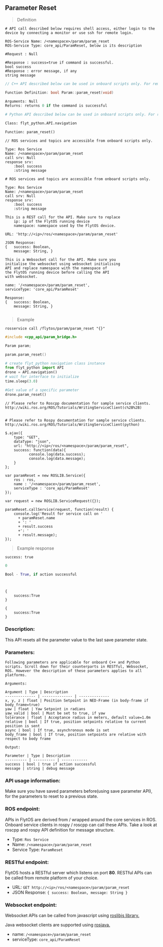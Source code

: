 ## Parameter Reset


> Definition

```shell
# API call described below requires shell access, either login to the device by connecting a monitor or use ssh for remote login.

ROS-Service Name: /<namespace>/param/param_reset
ROS-Service Type: core_api/ParamReset, below is its description

#Request : Null

#Response : success=true if command is successful.  
bool success
#Response : error message, if any
string message
```

```cpp
// C++ API described below can be used in onboard scripts only. For remote scripts you can use http client libraries to call FlytOS REST endpoints from C++.

Function Definition: bool Param::param_reset(void)

Arguments: Null
Returns: returns 0 if the command is successful
```

```python
# Python API described below can be used in onboard scripts only. For remote scripts you can use http client libraries to call FlytOS REST endpoints from Python.

Class: flyt_python.API.navigation

Function: param_reset()
```

```cpp--ros
// ROS services and topics are accessible from onboard scripts only.

Type: Ros Service
Name: /<namespace>/param/param_reset
call srv: Null
response srv: 
    :bool success
    :string message
```

```python--ros
# ROS services and topics are accessible from onboard scripts only.

Type: Ros Service
Name: /<namespace>/param/param_reset
call srv: Null
response srv: 
    :bool success
    :string message

```

```javascript--REST
This is a REST call for the API. Make sure to replace 
    ip: ip of the FlytOS running device
    namespace: namespace used by the FlytOS device.

URL: 'http://<ip>/ros/<namespace>/param/param_reset'

JSON Response:
{   success: Boolean,
    message: String, }

```

```javascript--Websocket
This is a Websocket call for the API. Make sure you 
initialise the websocket using websocket initialising 
API and replace namespace with the namespace of 
the FlytOS running device before calling the API 
with websocket.

name: '/<namespace>/param/param_reset',
serviceType: 'core_api/ParamReset'

Response:
{   success: Boolean,
    message: String, }


```


> Example

```shell
rosservice call /flytos/param/param_reset "{}"    
```

```cpp
#include <cpp_api/param_bridge.h>

Param param;

param.param_reset()
```

```python
# create flyt_python navigation class instance
from flyt_python import API
drone = API.navigation()
# wait for interface to initialize
time.sleep(3.0)

#Get value of a specific parameter
drone.param_reset()
```

```cpp--ros
// Please refer to Roscpp documentation for sample service clients. http://wiki.ros.org/ROS/Tutorials/WritingServiceClient(c%2B%2B)
```

```python--ros

# Please refer to Rospy documentation for sample service clients. http://wiki.ros.org/ROS/Tutorials/WritingServiceClient(python)

```

```javascript--REST
$.ajax({
    type: "GET",
    dataType: "json",
    url: "http://<ip>/ros/<namespace>/param/param_reset",  
    success: function(data){
           console.log(data.success);
           console.log(data.message);
    }
};

```

```javascript--Websocket
var paramReset = new ROSLIB.Service({
    ros : ros,
    name : '/<namespace>/param/param_reset',
    serviceType : 'core_api/ParamReset'
});

var request = new ROSLIB.ServiceRequest({});

paramReset.callService(request, function(result) {
    console.log('Result for service call on '
      + paramReset.name
      + ': '
      + result.success
      +': '
      + result.message);
});
```


> Example response

```shell
success: true
```

```cpp
0
```

```python
Bool - True, if action successful
```

```cpp--ros
```

```python--ros
```

```javascript--REST
{
    success:True
}

```

```javascript--Websocket
{
    success:True
}

```

### Description:

This API resets all the parameter value to the last save parameter state.

### Parameters:
    
    Following parameters are applicable for onboard C++ and Python scripts. Scroll down for their counterparts in RESTful, Websocket, ROS. However the description of these parameters applies to all platforms. 
    
    Arguments:
    
    Argument | Type | Description
    -------------- | -------------- | --------------
    x, y, z | float | Position Setpoint in NED-Frame (in body-frame if body_frame=true)
    yaw | float | Yaw Setpoint in radians
    yaw_valid | bool | Must be set to true, if yaw 
    tolerance | float | Acceptance radius in meters, default value=1.0m 
    relative | bool | If true, position setpoints relative to current position is sent
    async | bool | If true, asynchronous mode is set
    body_frame | bool | If true, position setpoints are relative with respect to body frame
    
    Output:
    
    Parameter | Type | Description
    ---------- | ---------- | ------------
    success | bool | true if action successful
    message | string | debug message

### API usage information:

<aside class="notice">
    Make sure you have saved parameters before(using save parameter API), for the parameters to reset to a previous state.
</aside>

### ROS endpoint:

APIs in FlytOS are derived from / wrapped around the core services in ROS. Onboard service clients in rospy / roscpp can call these APIs. Take a look at roscpp and rospy API definition for message structure.

* Type: `Ros Service`
* Name: `/<namespace>/param/param_reset`
* Service Type: `ParamReset`

### RESTful endpoint:

FlytOS hosts a RESTful server which listens on port **80**. RESTful APIs can be called from remote platform of your choice.

* URL: `GET http://<ip>/ros/<namespace>/param/param_reset`
* JSON Response:
`{
    success: Boolean,
    message: String
}`

### Websocket endpoint:

Websocket APIs can be called from javascript using  [roslibjs library.](https://github.com/RobotWebTools/roslibjs) 

Java websocket clients are supported using [rosjava.](http://wiki.ros.org/rosjava)

* name: `/<namespace>/param/param_reset`
* serviceType: `core_api/ParamReset`